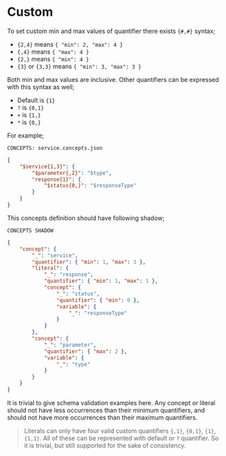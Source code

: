 # Custom

To set custom min and max values of quantifier there exists `{#,#}` syntax;

- `{2,4}` means `{ "min": 2, "max": 4 }`
- `{,4}` means `{ "max": 4 }`
- `{2,}` means `{ "min": 4 }`
- `{3}` or `{3,3}` means `{ "min": 3, "max": 3 }`

Both min and max values are inclusive. Other quantifiers can be expressed with
this syntax as well;

- Default is `{1}`
- `?` is `{0,1}`
- `+` is `{1,}`
- `*` is `{0,}`

For example;

`CONCEPTS: service.concepts.json`

```json
{
    "$service{1,3}": {
        "$parameter{,2}": "$type",
        "response{1}": {
            "$status{0,}": "$responseType"
        }
    }
}
```

This concepts definition should have following shadow;

`CONCEPTS SHADOW`

```json
{
    "concept": {
        "_": "service",
        "quantifier": { "min": 1, "max": 3 },
        "literal": {
            "_": "response",
            "quantifier": { "min": 1, "max": 1 },
            "concept": {
                "_": "status",
                "quantifier": { "min": 0 },
                "variable": {
                    "_": "responseType"
                }
            }
        },
        "concept": {
            "_": "parameter",
            "quantifier": { "max": 2 },
            "variable": {
                "_": "type"
            }
        }
    }
}
```

It is trivial to give schema validation examples here. Any concept or literal
should not have less occurrences than their minimum quantifiers, and should not
have more occurrences than their maximum quantifiers.

> Literals can only have four valid custom quantifiers `{,1}`, `{0,1}`, `{1}`,
> `{1,1}`. All of these can be represented with default or `?` quantifier.
> So it is trivial, but still supported for the sake of consistency.
